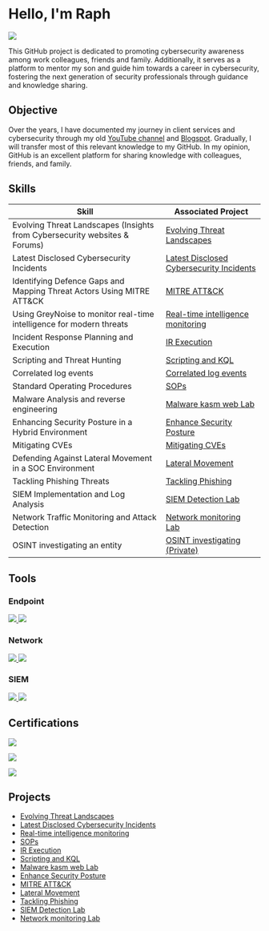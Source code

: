 # Hello, I'm Raph
<a href="https://www.linkedin.com/in/raphael-ejike-6841464"><img src="https://img.shields.io/badge/-LinkedIn-0072b1?&style=for-the-badge&logo=linkedin&logoColor=white" /></a>

This GitHub project is dedicated to promoting cybersecurity awareness among work colleagues, friends and family. Additionally, it serves as a platform to mentor my son and guide him towards a career in cybersecurity, fostering the next generation of security professionals through guidance and knowledge sharing.

## Objective

Over the years, I have documented my journey in client services and cybersecurity through my old <a href="https://www.youtube.com/@mysystemcenter818">YouTube channel</a> and  <a href="https://raphaelejike.blogspot.com">Blogspot</a>. Gradually, I will transfer most of this relevant knowledge to my GitHub. In my opinion, GitHub is an excellent platform for sharing knowledge with colleagues, friends, and family.



## Skills

| Skill                                         | Associated Project         |
|-----------------------------------------------|----------------------------|
| Evolving Threat Landscapes (Insights from Cybersecurity websites & Forums) | <a href="https://github.com/RaphaelEjike/Evolving_Threat_Landscapes"> Evolving Threat Landscapes </a>| 
| Latest Disclosed Cybersecurity Incidents | <a href="https://github.com/RaphaelEjike/Latest_disclosed_cybersecurity_incidents">Latest Disclosed Cybersecurity Incidents</a>|  
| Identifying Defence Gaps and Mapping Threat Actors Using MITRE ATT&CK | <a href="https://github.com/RaphaelEjike/MITRE_ATT-CK">MITRE ATT&CK</a>|  
| Using GreyNoise to monitor real-time intelligence for modern threats  | <a href="https://github.com/RaphaelEjike/Real-time_intelligence_monitoring">Real-time intelligence monitoring</a>|         
| Incident Response Planning and Execution        | <a href="https://github.com/RaphaelEjike/IR-Execution">IR Execution</a>|
| Scripting and Threat Hunting                    | <a href="https://github.com/RaphaelEjike/Scripting-and-Threat-Hunting "> Scripting and KQL</a>|
| Correlated log events                            | <a href="https://github.com/RaphaelEjike/Correlated_log_events">Correlated log events</a>|
| Standard Operating Procedures                   | <a href="https://github.com/RaphaelEjike/SOPs">SOPs</a> |
| Malware Analysis and reverse engineering        | <a href="https://github.com/RaphaelEjike/Malware_Analysis_Project ">Malware kasm web Lab</a> |
| Enhancing Security Posture in a Hybrid Environment | <a href="https://github.com/RaphaelEjike/Enhance_Security_Posture">Enhance Security Posture</a> |
| Mitigating CVEs                                 |    <a href="https://github.com/RaphaelEjike/Mitigating_CVEs">  Mitigating CVEs </a>|
| Defending Against Lateral Movement in a SOC Environment | <a href="https://github.com/RaphaelEjike/-Lateral_Movement">  Lateral Movement </a> |          
| Tackling Phishing Threats               |  <a href="https://github.com/RaphaelEjike/Tackling_Phishing_Threats"> Tackling Phishing </a> | 
| SIEM Implementation and Log Analysis            | <a href="https://github.com/RaphaelEjike/SIEM-Detection-Lab">SIEM Detection Lab</a>|
| Network Traffic Monitoring and Attack Detection | <a href="https://github.com/RaphaelEjike/Network-monitoring-Lab">Network monitoring Lab</a>|
| OSINT investigating an entity          | <a href="https://github.com/RaphaelEjike/ToFindSomeone"> OSINT investigating (Private) </a>|






## Tools

### Endpoint
<div>
<a href="https://learn.microsoft.com/en-us/defender-endpoint/microsoft-defender-endpoint">    <img src="https://img.shields.io/badge/-Microsoft_Defender_for_Endpoint-00A4EF?&style=for-the-badge&logo=Microsoft&logoColor=white" />
<a href="https://www.crowdstrike.com/"><img src="https://img.shields.io/badge/-CrowdStrike-E00?&style=for-the-badge&logo=CrowdStrike&logoColor=white"/>
</a>
</div>


### Network
<div> 
     <a href="https://www.wireshark.org/download.html"> <img src="https://img.shields.io/badge/-Wireshark-1679A7?&style=for-the-badge&logo=Wireshark&logoColor=white" /> </a>
     
<a href="https://www.netacad.com/courses/packet-tracer">
  <img src="https://img.shields.io/badge/CISCO%20Networking-black?&style=for-the-badge" /></a>
</div>


### SIEM
<div>
   <a href="https://learn.microsoft.com/en-us/azure/sentinel/"> <img src="https://img.shields.io/badge/-Microsoft_Sentinel-0078D4?&style=for-the-badge&logo=Microsoft&logoColor=white" />
    <a href="https://www.rapid7.com/"><img src="https://img.shields.io/badge/-Rapid7-FF6C37?&style=for-the-badge&logo=Rapid7&logoColor=white" /> </a>

</div>

## Certifications

<div>

   <a href="https://www.credly.com/badges/b81a44fd-eef6-46cb-9ea9-e622d2492ea5/public_url"> <img src="https://img.shields.io/badge/-Security%2B-FF0000?&style=for-the-badge&logo=CompTIA&logoColor=white" />

   <a href="https://www.credly.com/badges/6d2880b1-c844-4d09-89a0-8936419d0524/linked_in_profile"> <img src="https://img.shields.io/badge/-Proofpoint-000000?&style=for-the-badge&logo=Proofpoint&logoColor=white" />


<a href="https://learn.microsoft.com/en-us/users/raphaeluejike/transcript/71wp2aply40o3ml"> <img src="https://img.shields.io/badge/-Microsoft-0078D4?&style=for-the-badge&logo=Microsoft&logoColor=white" />

</a>


</div>

## Projects
-  <a href="https://github.com/RaphaelEjike/Evolving_Threat_Landscapes"> Evolving Threat Landscapes </a>
- <a href="https://github.com/RaphaelEjike/Latest_disclosed_cybersecurity_incidents">Latest Disclosed Cybersecurity Incidents</a>
-  <a href="https://github.com/RaphaelEjike/Real-time_intelligence_monitoring">Real-time intelligence monitoring</a>
- <a href="https://github.com/RaphaelEjike/SOPs">SOPs</a>
- <a href="https://github.com/RaphaelEjike/IR-Execution">IR Execution</a>
- <a href="https://github.com/RaphaelEjike/Scripting-and-Threat-Hunting "> Scripting and KQL</a>
- <a href="https://github.com/RaphaelEjike/Malware_Analysis_Project ">Malware kasm web Lab</a>
- <a href="https://github.com/RaphaelEjike/Enhance_Security_Posture">Enhance Security Posture</a>
- <a href="https://github.com/RaphaelEjike/MITRE_ATT-CK">MITRE ATT&CK</a>
-  <a href="https://github.com/RaphaelEjike/-Lateral_Movement">Lateral Movement</a>
- <a href="https://github.com/RaphaelEjike/Tackling_Phishing_Threats"> Tackling Phishing </a>
- <a href="https://github.com/RaphaelEjike/SIEM-Detection-Lab">SIEM Detection Lab</a>
- <a href="https://github.com/RaphaelEjike/Network-monitoring-Lab">Network monitoring Lab</a>                                                  
  
